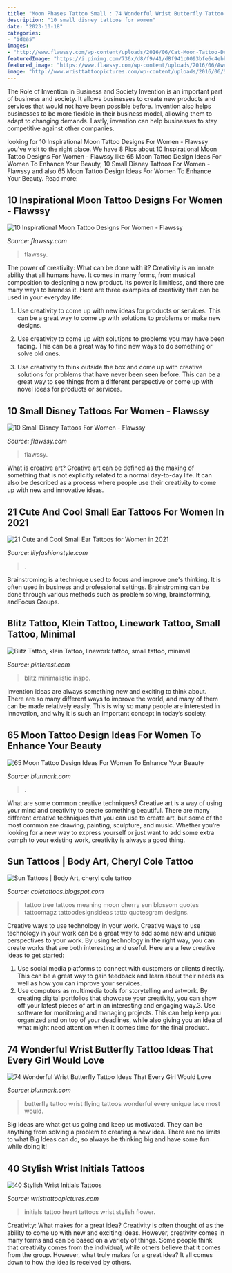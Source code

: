 ```yaml
---
title: "Moon Phases Tattoo Small : 74 Wonderful Wrist Butterfly Tattoo Ideas That Every Girl Would Love"
description: "10 small disney tattoos for women"
date: "2023-10-18"
categories:
- "ideas"
images:
- "http://www.flawssy.com/wp-content/uploads/2016/06/Cat-Moon-Tattoo-Design-Women-1.jpg"
featuredImage: "https://i.pinimg.com/736x/d8/f9/41/d8f941c0093bfe6c4ebb4773505695fc.jpg"
featured_image: "https://www.flawssy.com/wp-content/uploads/2016/06/Awesome-Disney-Tattoos.jpg"
image: "http://www.wristtattoopictures.com/wp-content/uploads/2016/06/Small-Heart-And-Initials-Tattoo-WT1085.jpg"
---
```



The Role of Invention in Business and Society
Invention is an important part of business and society. It allows businesses to create new products and services that would not have been possible before. Invention also helps businesses to be more flexible in their business model, allowing them to adapt to changing demands. Lastly, invention can help businesses to stay competitive against other companies.

	

		
looking for 10 Inspirational Moon Tattoo Designs For Women - Flawssy you've visit to the right place. We have 8 Pics about 10 Inspirational Moon Tattoo Designs For Women - Flawssy like 65 Moon Tattoo Design Ideas For Women To Enhance Your Beauty, 10 Small Disney Tattoos For Women - Flawssy and also 65 Moon Tattoo Design Ideas For Women To Enhance Your Beauty. Read more:
		
    
## 10 Inspirational Moon Tattoo Designs For Women - Flawssy

<img loading=lazy src="http://www.flawssy.com/wp-content/uploads/2016/06/Cat-Moon-Tattoo-Design-Women-1.jpg" onerror="this.onerror=null;this.src='https://tse3.mm.bing.net/th?id=OIP.MJuQuioA-XAxECx5_P-rCQHaJ4&amp;pid=15.1';" alt="10 Inspirational Moon Tattoo Designs For Women - Flawssy">

_Source: flawssy.com_

>flawssy. 

	

The power of creativity: What can be done with it?
Creativity is an innate ability that all humans have. It comes in many forms, from musical composition to designing a new product. Its power is limitless, and there are many ways to harness it. Here are three examples of creativity that can be used in your everyday life:
1. Use creativity to come up with new ideas for products or services. This can be a great way to come up with solutions to problems or make new designs.

2. Use creativity to come up with solutions to problems you may have been facing. This can be a great way to find new ways to do something or solve old ones.

3. Use creativity to think outside the box and come up with creative solutions for problems that have never been seen before. This can be a great way to see things from a different perspective or come up with novel ideas for products or services.

    
## 10 Small Disney Tattoos For Women - Flawssy

<img loading=lazy src="https://www.flawssy.com/wp-content/uploads/2016/06/Awesome-Disney-Tattoos.jpg" onerror="this.onerror=null;this.src='https://tse3.mm.bing.net/th?id=OIP._1TsXDM9EprQCAro3oMs8gHaJ4&amp;pid=15.1';" alt="10 Small Disney Tattoos For Women - Flawssy">

_Source: flawssy.com_

>flawssy. 

	

What is creative art?
Creative art can be defined as the making of something that is not explicitly related to a normal day-to-day life. It can also be described as a process where people use their creativity to come up with new and innovative ideas.

    
## 21 Cute And Cool Small Ear Tattoos For Women In 2021

<img loading=lazy src="https://lilyfashionstyle.com/wp-content/uploads/2021/05/5-4.jpg" onerror="this.onerror=null;this.src='https://tse2.mm.bing.net/th?id=OIP.jnx6ESoxr9dQRbUsEjDTSgHaLH&amp;pid=15.1';" alt="21 Cute and Cool Small Ear Tattoos for Women in 2021">

_Source: lilyfashionstyle.com_

>. 

	

Brainstroming is a technique used to focus and improve one's thinking. It is often used in business and professional settings. Brainstroming can be done through various methods such as problem solving, brainstorming, andFocus Groups.

    
## Blitz Tattoo, Klein Tattoo, Linework Tattoo, Small Tattoo, Minimal

<img loading=lazy src="https://i.pinimg.com/736x/d8/f9/41/d8f941c0093bfe6c4ebb4773505695fc.jpg" onerror="this.onerror=null;this.src='https://tse1.mm.bing.net/th?id=OIP.LEqZYLT7m3JJI4FeG1XwTgHaJ3&amp;pid=15.1';" alt="Blitz Tattoo, klein Tattoo, linework tattoo, small tattoo, minimal">

_Source: pinterest.com_

>blitz minimalistic inspo. 

	

Invention ideas are always something new and exciting to think about. There are so many different ways to improve the world, and many of them can be made relatively easily. This is why so many people are interested in Innovation, and why it is such an important concept in today’s society.

    
## 65 Moon Tattoo Design Ideas For Women To Enhance Your Beauty

<img loading=lazy src="https://www.blurmark.com/wp-content/uploads/2017/03/Floral-Moon-With-Star-On-Wrist.jpg" onerror="this.onerror=null;this.src='https://tse2.mm.bing.net/th?id=OIP.eCeEuiqpRDqJGaMEsYRWDQHaHa&amp;pid=15.1';" alt="65 Moon Tattoo Design Ideas For Women To Enhance Your Beauty">

_Source: blurmark.com_

>. 

	

What are some common creative techniques?
Creative art is a way of using your mind and creativity to create something beautiful. There are many different creative techniques that you can use to create art, but some of the most common are drawing, painting, sculpture, and music. Whether you’re looking for a new way to express yourself or just want to add some extra oomph to your existing work, creativity is always a good thing.

    
## Sun Tattoos | Body Art, Cheryl Cole Tattoo

<img loading=lazy src="http://2.bp.blogspot.com/-WONo-STFE-k/UQZgFIqOmPI/AAAAAAAAPA4/83h7Nk4Yq9o/s1600/t1_Sun-Tattoos_962.jpg" onerror="this.onerror=null;this.src='https://tse2.mm.bing.net/th?id=OIP.QEDEUOcDIWMjFPxCjpk-1wHaJ3&amp;pid=15.1';" alt="Sun Tattoos | Body Art, cheryl cole tattoo">

_Source: coletattoos.blogspot.com_

>tattoo tree tattoos meaning moon cherry sun blossom quotes tattoomagz tattoodesignsideas tatto quotesgram designs. 

	

Creative ways to use technology in your work.
Creative ways to use technology in your work can be a great way to add some new and unique perspectives to your work. By using technology in the right way, you can create works that are both interesting and useful. Here are a few creative ideas to get started: 
1. Use social media platforms to connect with customers or clients directly. This can be a great way to gain feedback and learn about their needs as well as how you can improve your services.
2. Use computers as multimedia tools for storytelling and artwork. By creating digital portfolios that showcase your creativity, you can show off your latest pieces of art in an interesting and engaging way.3. Use software for monitoring and managing projects. This can help keep you organized and on top of your deadlines, while also giving you an idea of what might need attention when it comes time for the final product.
    
## 74 Wonderful Wrist Butterfly Tattoo Ideas That Every Girl Would Love

<img loading=lazy src="https://www.blurmark.com/wp-content/uploads/2017/05/Butterfly-Flying-Tattoo-On-Wrist.jpg" onerror="this.onerror=null;this.src='https://tse4.mm.bing.net/th?id=OIP.80EwW-whQcqPceergiK2ewHaJQ&amp;pid=15.1';" alt="74 Wonderful Wrist Butterfly Tattoo Ideas That Every Girl Would Love">

_Source: blurmark.com_

>butterfly tattoo wrist flying tattoos wonderful every unique lace most would. 

	

Big Ideas are what get us going and keep us motivated. They can be anything from solving a problem to creating a new idea. There are no limits to what Big Ideas can do, so always be thinking big and have some fun while doing it!

    
## 40 Stylish Wrist Initials Tattoos

<img loading=lazy src="http://www.wristtattoopictures.com/wp-content/uploads/2016/06/Small-Heart-And-Initials-Tattoo-WT1085.jpg" onerror="this.onerror=null;this.src='https://tse4.mm.bing.net/th?id=OIP.N9TUivoHK2rh956YMQ8-3QHaHa&amp;pid=15.1';" alt="40 Stylish Wrist Initials Tattoos">

_Source: wristtattoopictures.com_

>initials tattoo heart tattoos wrist stylish flower. 

	

Creativity: What makes for a great idea?
Creativity is often thought of as the ability to come up with new and exciting ideas. However, creativity comes in many forms and can be based on a variety of things. Some people think that creativity comes from the individual, while others believe that it comes from the group. However, what truly makes for a great idea? It all comes down to how the idea is received by others.

